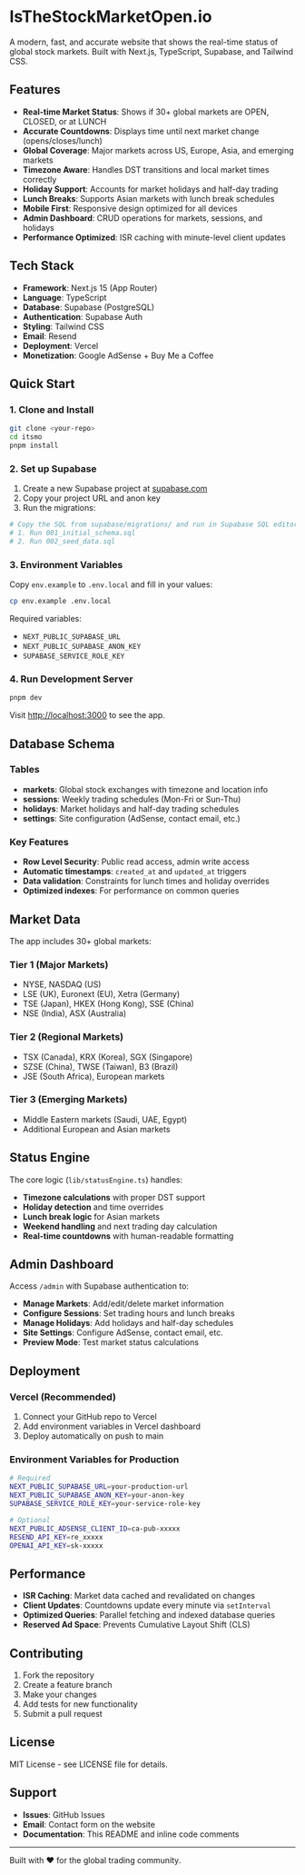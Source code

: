 # IsTheStockMarketOpen.io

A modern, fast, and accurate website that shows the real-time status of global stock markets. Built with Next.js, TypeScript, Supabase, and Tailwind CSS.

## Features

- **Real-time Market Status**: Shows if 30+ global markets are OPEN, CLOSED, or at LUNCH
- **Accurate Countdowns**: Displays time until next market change (opens/closes/lunch)
- **Global Coverage**: Major markets across US, Europe, Asia, and emerging markets
- **Timezone Aware**: Handles DST transitions and local market times correctly
- **Holiday Support**: Accounts for market holidays and half-day trading
- **Lunch Breaks**: Supports Asian markets with lunch break schedules
- **Mobile First**: Responsive design optimized for all devices
- **Admin Dashboard**: CRUD operations for markets, sessions, and holidays
- **Performance Optimized**: ISR caching with minute-level client updates

## Tech Stack

- **Framework**: Next.js 15 (App Router)
- **Language**: TypeScript
- **Database**: Supabase (PostgreSQL)
- **Authentication**: Supabase Auth
- **Styling**: Tailwind CSS
- **Email**: Resend
- **Deployment**: Vercel
- **Monetization**: Google AdSense + Buy Me a Coffee

## Quick Start

### 1. Clone and Install

```bash
git clone <your-repo>
cd itsmo
pnpm install
```

### 2. Set up Supabase

1. Create a new Supabase project at [supabase.com](https://supabase.com)
2. Copy your project URL and anon key
3. Run the migrations:

```bash
# Copy the SQL from supabase/migrations/ and run in Supabase SQL editor
# 1. Run 001_initial_schema.sql
# 2. Run 002_seed_data.sql
```

### 3. Environment Variables

Copy `env.example` to `.env.local` and fill in your values:

```bash
cp env.example .env.local
```

Required variables:
- `NEXT_PUBLIC_SUPABASE_URL`
- `NEXT_PUBLIC_SUPABASE_ANON_KEY`
- `SUPABASE_SERVICE_ROLE_KEY`

### 4. Run Development Server

```bash
pnpm dev
```

Visit [http://localhost:3000](http://localhost:3000) to see the app.

## Database Schema

### Tables

- **markets**: Global stock exchanges with timezone and location info
- **sessions**: Weekly trading schedules (Mon-Fri or Sun-Thu)
- **holidays**: Market holidays and half-day trading schedules
- **settings**: Site configuration (AdSense, contact email, etc.)

### Key Features

- **Row Level Security**: Public read access, admin write access
- **Automatic timestamps**: `created_at` and `updated_at` triggers
- **Data validation**: Constraints for lunch times and holiday overrides
- **Optimized indexes**: For performance on common queries

## Market Data

The app includes 30+ global markets:

### Tier 1 (Major Markets)
- NYSE, NASDAQ (US)
- LSE (UK), Euronext (EU), Xetra (Germany)
- TSE (Japan), HKEX (Hong Kong), SSE (China)
- NSE (India), ASX (Australia)

### Tier 2 (Regional Markets)
- TSX (Canada), KRX (Korea), SGX (Singapore)
- SZSE (China), TWSE (Taiwan), B3 (Brazil)
- JSE (South Africa), European markets

### Tier 3 (Emerging Markets)
- Middle Eastern markets (Saudi, UAE, Egypt)
- Additional European and Asian markets

## Status Engine

The core logic (`lib/statusEngine.ts`) handles:

- **Timezone calculations** with proper DST support
- **Holiday detection** and time overrides
- **Lunch break logic** for Asian markets
- **Weekend handling** and next trading day calculation
- **Real-time countdowns** with human-readable formatting

## Admin Dashboard

Access `/admin` with Supabase authentication to:

- **Manage Markets**: Add/edit/delete market information
- **Configure Sessions**: Set trading hours and lunch breaks
- **Manage Holidays**: Add holidays and half-day schedules
- **Site Settings**: Configure AdSense, contact email, etc.
- **Preview Mode**: Test market status calculations

## Deployment

### Vercel (Recommended)

1. Connect your GitHub repo to Vercel
2. Add environment variables in Vercel dashboard
3. Deploy automatically on push to main

### Environment Variables for Production

```bash
# Required
NEXT_PUBLIC_SUPABASE_URL=your-production-url
NEXT_PUBLIC_SUPABASE_ANON_KEY=your-anon-key
SUPABASE_SERVICE_ROLE_KEY=your-service-role-key

# Optional
NEXT_PUBLIC_ADSENSE_CLIENT_ID=ca-pub-xxxxx
RESEND_API_KEY=re_xxxxx
OPENAI_API_KEY=sk-xxxxx
```

## Performance

- **ISR Caching**: Market data cached and revalidated on changes
- **Client Updates**: Countdowns update every minute via `setInterval`
- **Optimized Queries**: Parallel fetching and indexed database queries
- **Reserved Ad Space**: Prevents Cumulative Layout Shift (CLS)

## Contributing

1. Fork the repository
2. Create a feature branch
3. Make your changes
4. Add tests for new functionality
5. Submit a pull request

## License

MIT License - see LICENSE file for details.

## Support

- **Issues**: GitHub Issues
- **Email**: Contact form on the website
- **Documentation**: This README and inline code comments

---

Built with ❤️ for the global trading community.